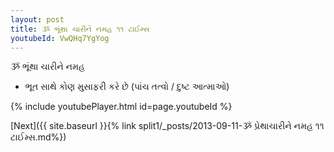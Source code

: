 ```yaml
---
layout: post
title: ૐ ભૂંથા ચારીને નમહ ૧૧ ટાઈમ્સ
youtubeId: VwQHq7YgYog
---
```

 
 
 ૐ ભૂંથા ચારીને નમહ  
 
 -  ભૂત સાથે કોણ મુસાફરી કરે છે (પાંચ તત્વો / દુષ્ટ આત્માઓ) 
 
  
 
  
 
 
 
 
 
 


{% include youtubePlayer.html id=page.youtubeId %}
 
[Next]({{ site.baseurl }}{% link  split1/_posts/2013-09-11-ૐ પ્રેથાચારીને નમહ ૧૧ ટાઈમ્સ.md%})
 
